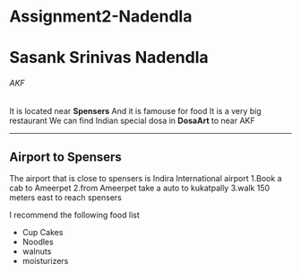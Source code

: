 # Assignment2-Nadendla
# Sasank Srinivas Nadendla
###### AKF
It is located near **Spensers**
And it is famouse for food
It is a very big restaurant
We can find Indian special dosa in **DosaArt** to near AKF

***

## Airport to Spensers

The airport that is close to spensers is Indira International airport
1.Book a cab to Ameerpet
2.from Ameerpet take a auto to kukatpally
3.walk 150 meters east to reach spensers

I recommend the following food list
* Cup Cakes
* Noodles
* walnuts
* moisturizers

